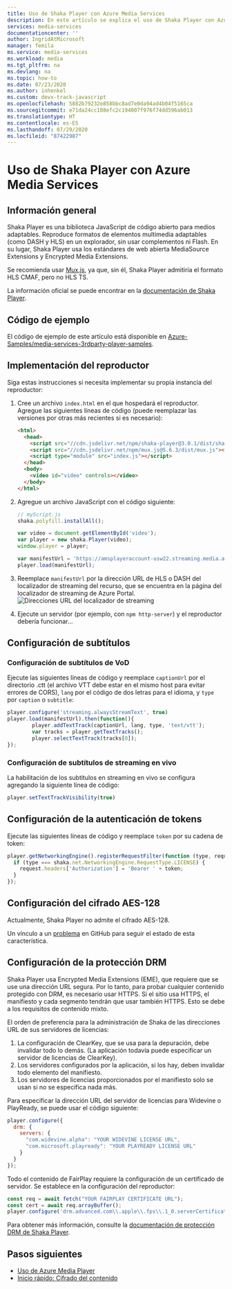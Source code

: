 ```yaml
---
title: Uso de Shaka Player con Azure Media Services
description: En este artículo se explica el uso de Shaka Player con Azure Media Services.
services: media-services
documentationcenter: ''
author: IngridAtMicrosoft
manager: femila
ms.service: media-services
ms.workload: media
ms.tgt_pltfrm: na
ms.devlang: na
ms.topic: how-to
ms.date: 07/23/2020
ms.author: inhenkel
ms.custom: devx-track-javascript
ms.openlocfilehash: 5882b79232e858bbc8ad7e0da94ad4b04f5165ca
ms.sourcegitcommit: e71da24cc108efc2c194007f976f74dd596ab013
ms.translationtype: HT
ms.contentlocale: es-ES
ms.lasthandoff: 07/29/2020
ms.locfileid: "87422987"
---
```

# <a name="how-to-use-the-shaka-player-with-azure-media-services"></a>Uso de Shaka Player con Azure Media Services

## <a name="overview"></a>Información general

Shaka Player es una biblioteca JavaScript de código abierto para medios adaptables. Reproduce formatos de elementos multimedia adaptables (como DASH y HLS) en un explorador, sin usar complementos ni Flash. En su lugar, Shaka Player usa los estándares de web abierta MediaSource Extensions y Encrypted Media Extensions.

Se recomienda usar [Mux.js](https://github.com/videojs/mux.js/), ya que, sin él, Shaka Player admitiría el formato HLS CMAF, pero no HLS TS.

La información oficial se puede encontrar en la [documentación de Shaka Player](https://shaka-player-demo.appspot.com/docs/api/tutorial-welcome.html).

## <a name="sample-code"></a>Código de ejemplo
El código de ejemplo de este artículo está disponible en [Azure-Samples/media-services-3rdparty-player-samples](https://github.com/Azure-Samples/media-services-3rdparty-player-samples).

## <a name="implementing-the-player"></a>Implementación del reproductor

Siga estas instrucciones si necesita implementar su propia instancia del reproductor:

1. Cree un archivo `index.html` en el que hospedará el reproductor. Agregue las siguientes líneas de código (puede reemplazar las versiones por otras más recientes si es necesario):

    ```html
    <html>
      <head>
        <script src="//cdn.jsdelivr.net/npm/shaka-player@3.0.1/dist/shaka-player.compiled.js"></script>
        <script src="//cdn.jsdelivr.net/npm/mux.js@5.6.3/dist/mux.js"></script>
        <script type="module" src="index.js"></script>
      </head>
      <body>
        <video id="video" controls></video>
      </body>
    </html>
    ```

1. Agregue un archivo JavaScript con el código siguiente:

    ```javascript
    // myScript.js
    shaka.polyfill.installAll();

    var video = document.getElementById('video');
    var player = new shaka.Player(video);
    window.player = player;

    var manifestUrl = 'https://amsplayeraccount-usw22.streaming.media.azure.net/00000000-0000-0000-0000-000000000000/sample-vod.ism/manifest(format=m3u8-aapl)';
    player.load(manifestUrl);
    ```

1. Reemplace `manifestUrl` por la dirección URL de HLS o DASH del localizador de streaming del recurso, que se encuentra en la página del localizador de streaming de Azure Portal.
    ![Direcciones URL del localizador de streaming](media/how-to-shaka-player/streaming-urls.png)

1. Ejecute un servidor (por ejemplo, con `npm http-server`) y el reproductor debería funcionar…

## <a name="set-up-captions"></a>Configuración de subtítulos

### <a name="set-up-vod-captions"></a>Configuración de subtítulos de VoD

Ejecute las siguientes líneas de código y reemplace `captionUrl` por el directorio .ctt (el archivo VTT debe estar en el mismo host para evitar errores de CORS), `lang` por el código de dos letras para el idioma, y `type` por `caption` o `subtitle`:

```javascript
player.configure('streaming.alwaysStreamText', true)
player.load(manifestUrl).then(function(){
        player.addTextTrack(captionUrl, lang, type, 'text/vtt');
        var tracks = player.getTextTracks();
        player.selectTextTrack(tracks[0]);
});
```

### <a name="set-up-live-stream-captions"></a>Configuración de subtítulos de streaming en vivo

La habilitación de los subtítulos en streaming en vivo se configura agregando la siguiente línea de código:

```javascript
player.setTextTrackVisibility(true)
```

## <a name="set-up-token-authentication"></a>Configuración de la autenticación de tokens

Ejecute las siguientes líneas de código y reemplace `token` por su cadena de token:

```javascript
player.getNetworkingEngine().registerRequestFilter(function (type, request) {
  if (type === shaka.net.NetworkingEngine.RequestType.LICENSE) {
    request.headers['Authorization'] = 'Bearer ' + token;
  }
});
```

## <a name="set-up-aes-128-encryption"></a>Configuración del cifrado AES-128

Actualmente, Shaka Player no admite el cifrado AES-128.

Un vínculo a un [problema](https://github.com/google/shaka-player/issues/850) en GitHub para seguir el estado de esta característica.

## <a name="set-up-drm-protection"></a>Configuración de la protección DRM

Shaka Player usa Encrypted Media Extensions (EME), que requiere que se use una dirección URL segura. Por lo tanto, para probar cualquier contenido protegido con DRM, es necesario usar HTTPS. Si el sitio usa HTTPS, el manifiesto y cada segmento tendrán que usar también HTTPS. Esto se debe a los requisitos de contenido mixto.

El orden de preferencia para la administración de Shaka de las direcciones URL de sus servidores de licencias:

1. La configuración de ClearKey, que se usa para la depuración, debe invalidar todo lo demás. (La aplicación todavía puede especificar un servidor de licencias de ClearKey).
2. Los servidores configurados por la aplicación, si los hay, deben invalidar todo elemento del manifiesto.
3. Los servidores de licencias proporcionados por el manifiesto solo se usan si no se especifica nada más.

Para especificar la dirección URL del servidor de licencias para Widevine o PlayReady, se puede usar el código siguiente:

```javascript
player.configure({
  drm: {
    servers: {
      "com.widevine.alpha": "YOUR WIDEVINE LICENSE URL",
      "com.microsoft.playready": "YOUR PLAYREADY LICENSE URL"
    }
  }
});

```

Todo el contenido de FairPlay requiere la configuración de un certificado de servidor. Se establece en la configuración del reproductor:

```javascript
const req = await fetch("YOUR FAIRPLAY CERTIFICATE URL");
const cert = await req.arrayBuffer();
player.configure('drm.advanced.com\\.apple\\.fps\\.1_0.serverCertificate', new Uint8Array(cert));
```

Para obtener más información, consulte la [documentación de protección DRM de Shaka Player](https://shaka-player-demo.appspot.com/docs/api/tutorial-drm-config.html).

## <a name="next-steps"></a>Pasos siguientes

* [Uso de Azure Media Player](../azure-media-player/azure-media-player-overview.md)
* [Inicio rápido: Cifrado del contenido](encrypt-content-quickstart.md)
